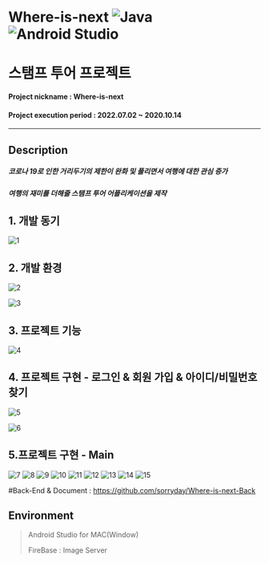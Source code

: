 # Where-is-next ![Java](https://img.shields.io/badge/java-%23ED8B00.svg?style=for-the-badge&logo=java&logoColor=white)  ![Android Studio](https://img.shields.io/badge/Android%20Studio-3DDC84.svg?style=for-the-badge&logo=android-studio&logoColor=white)
# 스탬프 투어 프로젝트

#### Project nickname : Where-is-next
#### Project execution period : 2022.07.02 ~ 2020.10.14
-----------------------
## Description
##### 코로나 19로 인한 거리두기의 제한이 완화 및 풀리면서 여행에 대한 관심 증가
##### 여행의 재미를 더해줄 스탬프 투어 어플리케이션을 제작

## 1. 개발 동기
![1](https://user-images.githubusercontent.com/49806698/196015368-b7e9949b-8248-4397-be5d-d4f1170013b6.PNG)

## 2. 개발 환경
![2](https://user-images.githubusercontent.com/49806698/196015385-d0cadc76-9a5f-4bf5-b858-8739a1d122e3.PNG)

![3](https://user-images.githubusercontent.com/49806698/196015391-f827cfb3-3a68-4c92-bb80-5faf196e8418.PNG)

## 3. 프로젝트 기능
![4](https://user-images.githubusercontent.com/49806698/196015408-3e80b557-f6d1-445f-8b06-7ede2ac74256.PNG)

## 4. 프로젝트 구현 - 로그인 & 회원 가입 & 아이디/비밀번호 찾기
![5](https://user-images.githubusercontent.com/49806698/196015455-de12c09f-01af-4cf5-bb66-37bbab087e48.PNG)

![6](https://user-images.githubusercontent.com/49806698/196015459-24f5b75d-dfb3-4644-b8fb-854c9a77caf7.PNG)


## 5.프로젝트 구현 - Main
![7](https://user-images.githubusercontent.com/49806698/196015470-7a288037-861e-4d7c-b1f2-7df3b7bb83d4.PNG)
![8](https://user-images.githubusercontent.com/49806698/196015473-5491aa17-4ce4-40f2-9b29-11d1577edef9.PNG)
![9](https://user-images.githubusercontent.com/49806698/196015474-af432715-56a2-46b3-b93f-61f1fab4628f.PNG)
![10](https://user-images.githubusercontent.com/49806698/196015477-d6b4382c-1215-401d-a824-ed982193b43d.PNG)
![11](https://user-images.githubusercontent.com/49806698/196015485-854669c7-b827-4aab-b605-a83bd2999f20.PNG)
![12](https://user-images.githubusercontent.com/49806698/196015491-91d9c96c-ae46-48f3-9019-2d6a460b052e.PNG)
![13](https://user-images.githubusercontent.com/49806698/196015495-544258d8-d8f9-4c70-a16d-c3e634f130af.PNG)
![14](https://user-images.githubusercontent.com/49806698/196015498-1a25ce47-020a-4801-a81a-ebe30625b8d3.PNG)
![15](https://user-images.githubusercontent.com/49806698/196015502-57d48a8f-ee8c-4d98-9008-e8c3fc2085f9.PNG)


#Back-End & Document : https://github.com/sorryday/Where-is-next-Back

## Environment

> Android Studio for MAC(Window)
> 
> FireBase : Image Server

